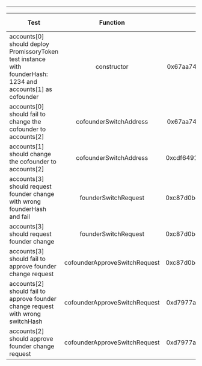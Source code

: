 -------------------------------------
| Test   | Function |     Sender Address    | Test Time | Status | Txn Hash |
|-----|:-------:|:-------:| ------:|------:|:------:|
accounts[0] should deploy PromissoryToken test instance with founderHash: 1234 and accounts[1] as cofounder | constructor | 0x67aa741429f95db9ecb7b9e3a7810f13fa17efed | 35089 | passed | [0xdb0d8c13f0a104e3389c7ede57bf6d07549680d2103ebbec7147ab757117b15a](https://testnet.etherscan.io/tx/0xdb0d8c13f0a104e3389c7ede57bf6d07549680d2103ebbec7147ab757117b15a)
accounts[0] should fail to change the cofounder to accounts[2] | cofounderSwitchAddress | 0x67aa741429f95db9ecb7b9e3a7810f13fa17efed | 26262 | passed | [0x12f76fdec31b2aade17b7a11849fe130d4514115a5bb28082c59b407d1b72dfd](https://testnet.etherscan.io/tx/0x12f76fdec31b2aade17b7a11849fe130d4514115a5bb28082c59b407d1b72dfd)
accounts[1] should change the cofounder to accounts[2] | cofounderSwitchAddress | 0xcdf6491a680815d1aabad51e58fc403651f4bb60 | 51228 | passed | [0x2d2c0ae04bc228f6e6ec28ebe530989686a46744218618f786c2914dcbec73fa](https://testnet.etherscan.io/tx/0x2d2c0ae04bc228f6e6ec28ebe530989686a46744218618f786c2914dcbec73fa)
accounts[3] should request founder change with wrong founderHash and fail | founderSwitchRequest | 0xc87d0befbddb9965f9c5c4fd95c4327973b2614b | 43139 | passed | [0xe330c58da0a9741ab9a0093932ea2a723764f150eb88b193398345e877e0dd09](https://testnet.etherscan.io/tx/0xe330c58da0a9741ab9a0093932ea2a723764f150eb88b193398345e877e0dd09)
accounts[3] should request founder change | founderSwitchRequest | 0xc87d0befbddb9965f9c5c4fd95c4327973b2614b | 55196 | passed | [0x96d3d322c1e4c484901ff10535e35e699370cd4bdd5b6f199e0c0963465502f8](https://testnet.etherscan.io/tx/0x96d3d322c1e4c484901ff10535e35e699370cd4bdd5b6f199e0c0963465502f8)
accounts[3] should fail to approve founder change request | cofounderApproveSwitchRequest | 0xc87d0befbddb9965f9c5c4fd95c4327973b2614b | 10039 | passed | [0xe7afc1b62ff97e151eaf12fbd27a29e73147b3eb594e9757266039711545ab20](https://testnet.etherscan.io/tx/0xe7afc1b62ff97e151eaf12fbd27a29e73147b3eb594e9757266039711545ab20)
accounts[2] should fail to approve founder change request with wrong switchHash | cofounderApproveSwitchRequest | 0xd7977a9976278552abd5fcea6fa013d2bfdb4b5a | 15060 | passed | [0x228c4d0b9f90cd7319154a32c8df7c68a31eb8610afefb4be5e058ddef7f20c0](https://testnet.etherscan.io/tx/0x228c4d0b9f90cd7319154a32c8df7c68a31eb8610afefb4be5e058ddef7f20c0)
accounts[2] should approve founder change request | cofounderApproveSwitchRequest | 0xd7977a9976278552abd5fcea6fa013d2bfdb4b5a | 13055 | passed | [0xa7acb845f65e8563ea7c80973dab124d53931ba5fbe3ef59166f51736afb2171](https://testnet.etherscan.io/tx/0xa7acb845f65e8563ea7c80973dab124d53931ba5fbe3ef59166f51736afb2171)
